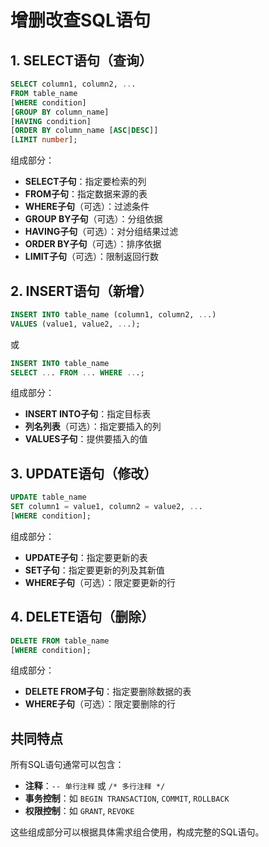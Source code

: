 # 增删改查SQL语句

## 1. SELECT语句（查询）
```sql
SELECT column1, column2, ...
FROM table_name
[WHERE condition]
[GROUP BY column_name]
[HAVING condition]
[ORDER BY column_name [ASC|DESC]]
[LIMIT number];
```

组成部分：
- **SELECT子句**：指定要检索的列
- **FROM子句**：指定数据来源的表
- **WHERE子句**（可选）：过滤条件
- **GROUP BY子句**（可选）：分组依据
- **HAVING子句**（可选）：对分组结果过滤
- **ORDER BY子句**（可选）：排序依据
- **LIMIT子句**（可选）：限制返回行数

## 2. INSERT语句（新增）
```sql
INSERT INTO table_name (column1, column2, ...)
VALUES (value1, value2, ...);
```
或
```sql
INSERT INTO table_name
SELECT ... FROM ... WHERE ...;
```

组成部分：
- **INSERT INTO子句**：指定目标表
- **列名列表**（可选）：指定要插入的列
- **VALUES子句**：提供要插入的值

## 3. UPDATE语句（修改）
```sql
UPDATE table_name
SET column1 = value1, column2 = value2, ...
[WHERE condition];
```

组成部分：
- **UPDATE子句**：指定要更新的表
- **SET子句**：指定要更新的列及其新值
- **WHERE子句**（可选）：限定要更新的行

## 4. DELETE语句（删除）
```sql
DELETE FROM table_name
[WHERE condition];
```

组成部分：
- **DELETE FROM子句**：指定要删除数据的表
- **WHERE子句**（可选）：限定要删除的行

## 共同特点
所有SQL语句通常可以包含：
- **注释**：`-- 单行注释` 或 `/* 多行注释 */`
- **事务控制**：如 `BEGIN TRANSACTION`, `COMMIT`, `ROLLBACK`
- **权限控制**：如 `GRANT`, `REVOKE`

这些组成部分可以根据具体需求组合使用，构成完整的SQL语句。